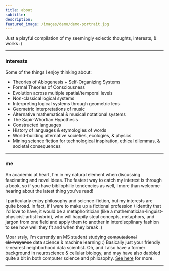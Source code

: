 ```yaml
---
title: about
subtitle: 
description: 
featured_image: /images/demo/demo-portrait.jpg
---
```


Just a playful compilation of my seemingly eclectic thoughts, interests, & works :)  

---

### interests

Some of the things I enjoy thinking about:

* Theories of Abiogenesis + Self-Organizing Systems
* Formal Theories of Consciousness
* Evolution across multiple spatial/temporal levels
* Non-classical logical systems
* Interpreting logical systems through geometric lens
* Geometric interpretations of music
* Alternative mathematical & musical notational systems
* The Sapir-Whorfian Hypothesis
* Constructed languages
* History of languages & etymologies of words
* World-building alternative societies, ecologies, & physics
* Mining science fiction for technological inspiration, ethical dilemmas, & societal consequences

---

### me

An academic at heart, I'm in my natural element when discussing fascinating and novel ideas.  The fastest way to catch my interest is through a book, so if you have bibliophilic tendencies as well, I more than welcome hearing about the latest thing you've read!

I particularly enjoy philosophy and science-fiction, but my interests are quite broad.  In fact, if I were to make up a fictional profession / identity that I'd love to have, it would be a metaphoritician (like a mathematician-linguist-physicist-artist hybrid), who will happily steal concepts, metaphors, and jargon from one field and apply them to another in interdiscplinary fashion to see how well they fit and when they break :)

Moar srsly, I'm currently an MS student studying ~~computational clairvoyance~~ data science & machine learning :)  Basically just your friendly k-nearest neighborhood data scientist.  Oh, and I also have a former background in neuroscience & cellular biology, and may have also dabbled quite a bit in both computer science and philosophy.  [See here](https://mundyreimer.github.io/project/project1-old) for more.  

---



